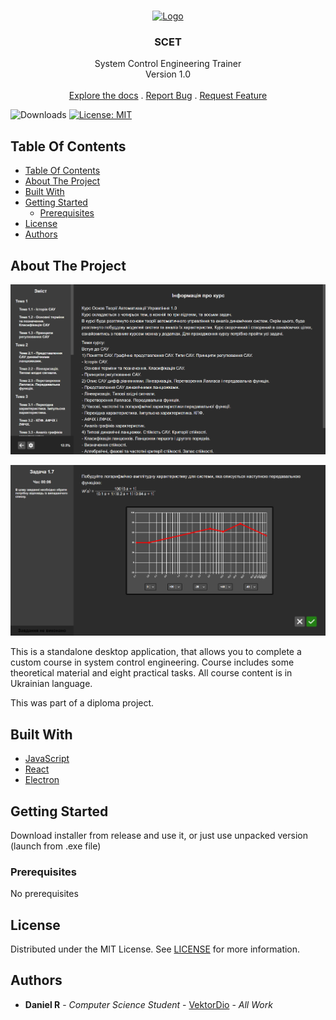 <br/>
<p align="center">
  <a href="https://github.com/VektorDio/SCET">
    <img src="assets/icon.ico" alt="Logo" width="80" height="80">
  </a>

<h3 align="center">SCET</h3>

<p align="center">
System Control Engineering Trainer
<br/>
Version 1.0 
<br/>
<br/>
<a href="https://github.com/VektorDio/SCET">Explore the docs</a>
.
<a href="https://github.com/VektorDio/SCET/issues">Report Bug</a>
.
<a href="https://github.com/VektorDio/SCET/issues">Request Feature</a>
</p>

![Downloads](https://img.shields.io/github/downloads/VektorDio/SCET/total) [![License: MIT](https://img.shields.io/badge/License-MIT-yellow.svg)](https://opensource.org/licenses/MIT) 

## Table Of Contents

- [Table Of Contents](#table-of-contents)
- [About The Project](#about-the-project)
- [Built With](#built-with)
- [Getting Started](#getting-started)
    - [Prerequisites](#prerequisites)
- [License](#license)
- [Authors](#authors)

## About The Project

![Screen Shot](assets/Screenshot1.png)

![Screen Shot](assets/Screenshot2.png)

This is a standalone desktop application, that allows you to complete a custom course in system control engineering.
Course includes some theoretical material and eight practical tasks. 
All course content is in Ukrainian language. 

This was part of a diploma project.

## Built With

- [JavaScript](https://www.javascript.com/)
- [React](https://react.dev/)
- [Electron](https://www.electronjs.org/)

## Getting Started

Download installer from release and use it, or just use unpacked version (launch from .exe file)

### Prerequisites

No prerequisites

## License

Distributed under the MIT License. See [LICENSE](https://github.com/VektorDio/SCET/blob/master/LICENSE) for more information.

## Authors

- **Daniel R** - _Computer Science Student_ - [VektorDio](https://github.com/VektorDio/) - _All Work_
